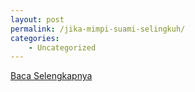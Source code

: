 ```yaml
---
layout: post
permalink: /jika-mimpi-suami-selingkuh/
categories:
    - Uncategorized
---
```


[Baca Selengkapnya](/07)